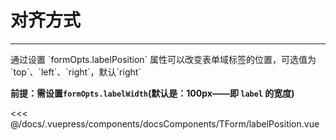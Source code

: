 # 对齐方式

---

<common-code-format>
  <docsComponents-TForm-labelPosition slot="source"></docsComponents-TForm-labelPosition>
  通过设置 `formOpts.labelPosition` 属性可以改变表单域标签的位置，可选值为 `top`、`left`、`right`，默认`right`

**前提：需设置`formOpts.labelWidth`(默认是：100px——即 `label` 的宽度)**

<<< @/docs/.vuepress/components/docsComponents/TForm/labelPosition.vue
</common-code-format>
